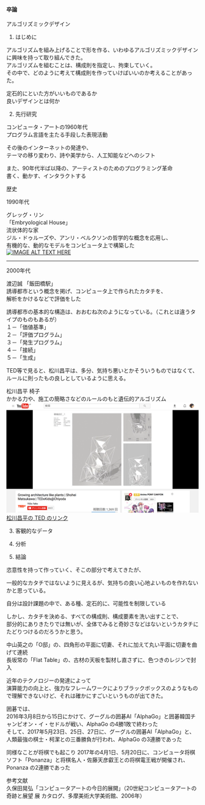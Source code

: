 #### 卒論

アルゴリズミックデザイン

1. はじめに

アルゴリズムを組み上げることで形を作る、いわゆるアルゴリズミックデザインに興味を持って取り組んできた。  
アルゴリズムを組むことは、構成則を指定し、拘束していく。  
その中で、どのように考えて構成則を作っていけばいいのか考えることがあった。  

定石的にといた方がいいものであるか  
良いデザインとは何か  



2. 先行研究  

コンピュータ・アートの1960年代  
プログラム言語を主たる手段した表現活動  

その後のインターネットの発達や、  
テーマの移り変わり、詩や美学から、人工知能などへのシフト  

また、90年代半ば以降の、アーティストのためのプログラミング革命  
書く、動かす、インタラクトする  

歴史  

1990年代  

グレッグ・リン  
「Embryological House」  
流状体的な家  
ジル・ドゥルーズや、アンリ・ベルクソンの哲学的な概念を応用し、  
有機的な、動的なモデルをコンピュータ上で構築した  
[![IMAGE ALT TEXT HERE](http://img.youtube.com/vi/59wFguSjorA/0.jpg)](https://youtu.be/59wFguSjorA)  

___

2000年代  

渡辺誠
「飯田橋駅」  
誘導都市という概念を掲げ、コンピュータ上で作られたカタチを、  
解析をかけるなどで評価をした  
>
誘導都市の基本的な構造は、おおむね次のようになっている。（これとは違うタイプのものもあるが）  
１－「価値基準」  
２－「評価プログラム」  
３－「発生プログラム」  
４－「接続」  
５－「生成」  


TED等で見ると、松川昌平は、多分、気持ち悪いとかそういうものではなくて、ルールに則ったもの良しとしているように思える。  

松川昌平
椅子  
かかる力や、施工の簡略さなどのルールのもと遺伝的アルゴリズム  
![photo](photo/Matsukawa-01.png)  
[松川昌平の TED のリンク](https://www.youtube.com/watch?v=tUaNzc2Ht4g)



3. 客観的なデータ  



4. 分析  



5. 結論  

恣意性を持って作っていく、そこの部分で考えてきたが、  



一般的なカタチではないように見えるが、気持ちの良い心地よいものを作れないかと思っている。  

自分は設計課題の中で、ある種、定石的に、可能性を制限している  

しかし、カタチを決める、すべての構成則、構成要素を洗い出すことで、  
部分的にありきたりでは無いが、全体でみると奇妙さなどはないというカタチにたどりつけるのだろうかと思う。

中山英之の「O邸」の、四角形の平面に切妻、それに加えて丸い平面に切妻を曲げて連続  
長坂常の「Flat Table」の、古材の天板を製材し直さずに、色つきのレジンで封入  





近年のテクノロジーの発達によって  
演算能力の向上と、強力なフレームワークによりブラックボックスのようなもので理解できないけど、それは確かにすごいというものが出てきた。  

囲碁では、  
2016年3月8日から15日にかけて、グーグルの囲碁AI「AlphaGo」と囲碁韓国チャンピオン・イ・セドルが戦い、AlphaGo の4勝1敗で終わった  
そして、2017年5月23日、25日、27日に、グーグルの囲碁AI「AlphaGo」と、人類最強の棋士・柯潔との三番勝負が行われ、AlphaGo の3連勝であった  

同様なことが将棋でも起こり
2017年の4月1日、5月20日に、コンピュータ将棋ソフト「Ponanza」と将棋名人・佐藤天彦叡王との将棋電王戦が開催され、Ponanza の2連勝であった  




参考文献  
久保田晃弘「コンピュータアートの今日的展開」（20世紀コンピュータアートの奇跡と展望 展 カタログ、多摩美術大学美術館、2006年）
